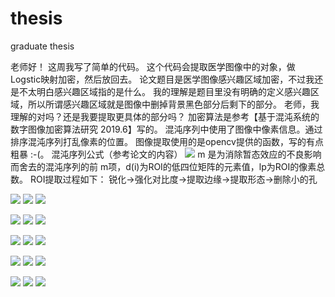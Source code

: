 # thesis
graduate thesis

老师好！
这周我写了简单的代码。
这个代码会提取医学图像中的对象，做Logstic映射加密，然后放回去。
论文题目是医学图像感兴趣区域加密，不过我还是不太明白感兴趣区域指的是什么。
我的理解是题目里没有明确的定义感兴趣区域，所以所谓感兴趣区域就是图像中删掉背景黑色部分后剩下的部分。
老师，我理解的对吗？还是我要提取更具体的部分吗？
加密算法是参考【基于混沌系统的数字图像加密算法研究 2019.6】写的。
混沌序列中使用了图像中像素信息。通过排序混沌序列打乱像素的位置。
图像提取使用的是opencv提供的函数，写的有点粗暴 :-(。
混沌序列公式（参考论文的内容）
![](formular.jpg)
m 是为消除暂态效应的不良影响而舍去的混沌序列的前 m项，d(i)为ROI的低四位矩阵的元素值，lp为ROI的像素总数。
ROI提取过程如下：
锐化->强化对比度->提取边缘->提取形态->删除小的孔

![](small_0.jpg)
![](small_0_mask.jpg)
![](small_0_encoded.jpg)


![](small_1.jpg)
![](small_1_mask.jpg)
![](small_1_encoded.jpg)


![](small_2.jpg)
![](small_2_mask.jpg)
![](small_2_encoded.jpg)


![](small_3.jpg)
![](small_3_mask.jpg)
![](small_3_encoded.jpg)


![](small_4.jpg)
![](small_4_mask.jpg)
![](small_4_encoded.jpg)
